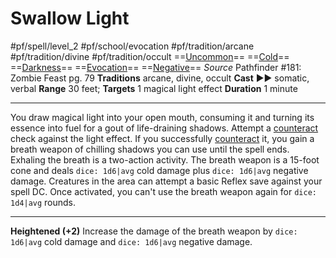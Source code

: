 # Swallow Light
#pf/spell/level_2 #pf/school/evocation #pf/tradition/arcane #pf/tradition/divine #pf/tradition/occult
==[Uncommon](../../../Traits/Uncommon.md)== ==[Cold](../../../Traits/Cold.md)== ==[Darkness](1%20TTRPG/PF2e%20Wiki/Traits/Darkness)== ==[Evocation](../../../Traits/Evocation.md)== ==[Negative](../../../Traits/Negative.md)==
*Source* Pathfinder #181: Zombie Feast pg. 79
**Traditions** arcane, divine, occult
**Cast** ►► somatic, verbal
**Range** 30 feet; **Targets** 1 magical light effect
**Duration** 1 minute

---
You draw magical light into your open mouth, consuming it and turning its essence into fuel for a gout of life-draining shadows. Attempt a [counteract](../../../Rules/Counteracting.md) check against the light effect. If you successfully [counteract](../../../Rules/Counteracting.md) it, you gain a breath weapon of chilling shadows you can use until the spell ends. Exhaling the breath is a two-action activity. The breath weapon is a 15-foot cone and deals `dice: 1d6|avg` cold damage plus `dice: 1d6|avg` negative damage. Creatures in the area can attempt a basic Reflex save against your spell DC. Once activated, you can't use the breath weapon again for `dice: 1d4|avg` rounds.

<hr>

**Heightened (+2)** Increase the damage of the breath weapon by `dice: 1d6|avg` cold damage and `dice: 1d6|avg` negative damage.